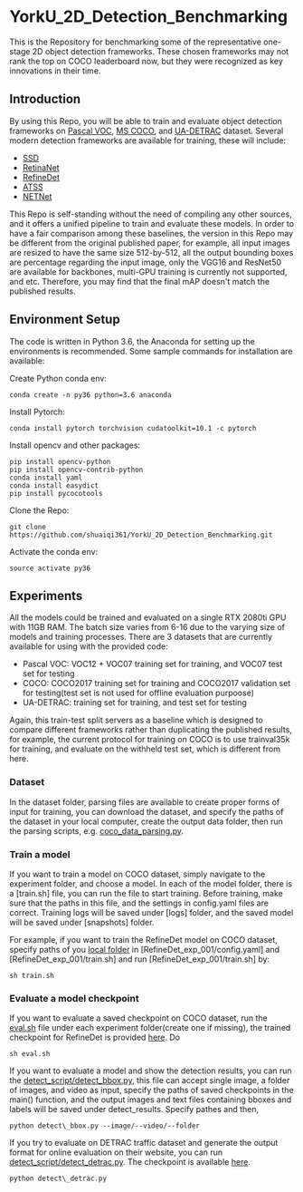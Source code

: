 # YorkU_2D_Detection_Benchmarking
This is the Repository for benchmarking some of the representative one-stage 2D object detection frameworks. These chosen frameworks may not rank the top on COCO leaderboard now, but they were recognized as key innovations in their time.

## Introduction

By using this Repo, you will be able to train and evaluate object detection frameworks on [Pascal VOC](http://host.robots.ox.ac.uk/pascal/VOC/), [MS COCO](https://cocodataset.org/#home), and [UA-DETRAC](http://detrac-db.rit.albany.edu/) dataset. Several modern detection frameworks are available for training, these will include:
- [SSD](https://arxiv.org/abs/1512.02325)
- [RetinaNet](https://arxiv.org/abs/1708.02002)
- [RefineDet](https://arxiv.org/abs/1711.06897)
- [ATSS](https://arxiv.org/abs/1912.02424)
- [NETNet](https://arxiv.org/abs/2001.06690)

This Repo is self-standing without the need of compiling any other sources, and it offers a unified pipeline to train and evaluate these models. In order to have a fair comparison among these baselines, the version in this Repo may be different from the original published paper, for example, all input images are resized to have the same size 512-by-512, all the output bounding boxes are percentage regarding the input image, only the VGG16 and ResNet50 are available for backbones, multi-GPU training is currently not supported, and etc. Therefore, you may find that the final mAP doesn't match the published results.


## Environment Setup
The code is written in Python 3.6, the Anaconda for setting up the environments is recommended. Some sample commands for installation are available:

Create Python conda env:
```
conda create -n py36 python=3.6 anaconda
```
Install Pytorch:
```
conda install pytorch torchvision cudatoolkit=10.1 -c pytorch
```
Install opencv and other packages:
```
pip install opencv-python
pip install opencv-contrib-python
conda install yaml
conda install easydict
pip install pycocotools
```
Clone the Repo:
```
git clone https://github.com/shuaiqi361/YorkU_2D_Detection_Benchmarking.git
```
Activate the conda env:
```
source activate py36
```


## Experiments

All the models could be trained and evaluated on a single RTX 2080ti GPU with 11GB RAM. The batch size varies from 6-16 due to the varying size of models and training processes. There are 3 datasets that are currently available for using with the provided code:
- Pascal VOC: VOC12 + VOC07 training set for training, and VOC07 test set for testing
- COCO: COCO2017 training set for training and COCO2017 validation set for testing(test set is not used for offline evaluation purpoose)
- UA-DETRAC: training set for training, and test set for testing

Again, this train-test split servers as a baseline which is designed to compare different frameworks rather than duplicating the published results, for example, the current protocol for training on COCO is to use trainval35k for training, and evaluate on the withheld test set, which is different from here.

### Dataset
In the dataset folder, parsing files are available to create proper forms of input for training, you can download the dataset, and specify the paths of the dataset in your local computer, create the output data folder, then run the parsing scripts, e.g. [coco\_data\_parsing.py](https://github.com/shuaiqi361/YorkU_2D_Detection_Benchmarking/blob/master/dataset/coco_data_parsing.py).

### Train a model
If you want to train a model on COCO dataset, simply navigate to the experiment folder, and choose a model. In each of the model folder, there is a [train.sh] file, you can run the file to start training. Before training, make sure that the paths in this file, and the settings in config.yaml files are correct. Training logs will be saved under [logs] folder, and the saved model will be saved under [snapshots] folder.

For example, if you want to train the RefineDet model on COCO dataset, specify paths of you [local folder](https://github.com/shuaiqi361/YorkU_2D_Detection_Benchmarking/tree/master/experiment/RefineDet_exp_001) in [RefineDet\_exp\_001/config.yaml] and [RefineDet\_exp\_001/train.sh] and run [RefineDet\_exp\_001/train.sh] by:
```
sh train.sh
```

### Evaluate a model checkpoint
If you want to evaluate a saved checkpoint on COCO dataset, run the [eval.sh](https://github.com/shuaiqi361/YorkU_2D_Detection_Benchmarking/blob/master/experiment/SSD512_exp_001/eval.sh) file under each experiment folder(create one if missing), the trained checkpoint for RefineDet is provided [here](https://drive.google.com/file/d/1o-O50gHJ-FVGbugzRrAXGiRos60Ndexn/view?usp=sharing). Do
```
sh eval.sh
```

If you want to evaluate a model and show the detection results, you can run the [detect\_script/detect_bbox.py](https://github.com/shuaiqi361/YorkU_2D_Detection_Benchmarking/blob/master/detect_script/detect_bbox.py), this file can accept single image, a folder of images, and video as input, specify the paths of saved checkpoints in the main() function, and the output images and text files containing bboxes and labels will be saved under detect_results. Specify pathes and then,
```
python detect\_bbox.py --image/--video/--folder
```

If you try to evaluate on DETRAC traffic dataset and generate the output format for online evaluation on their website, you can run [detect\_script/detect_detrac.py](https://github.com/shuaiqi361/YorkU_2D_Detection_Benchmarking/blob/master/detect_script/detect_detrac.py). The checkpoint is available [here](https://drive.google.com/file/d/1JleKAvcMtsJPT1hopABEgWg8jV9NMEwC/view?usp=sharing).
```
python detect\_detrac.py
```

